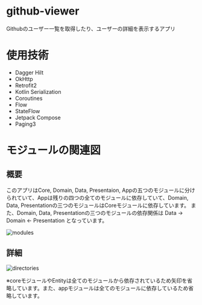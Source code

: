 # github-viewer
Githubのユーザー一覧を取得したり、ユーザーの詳細を表示するアプリ

# 使用技術
- Dagger Hilt
- OkHttp
- Retrofit2
- Kotlin Serialization
- Coroutines
- Flow
- StateFlow
- Jetpack Compose
- Paging3

# モジュールの関連図
## 概要
このアプリはCore, Domain, Data, Presentaion, Appの五つのモジュールに分けられていて、Appは残りの四つの全てのモジュールに依存していて、Domain, Data, Presentationの三つのモジュールはCoreモジュールに依存しています。
また、Domain, Data, Presentationの三つのモジュールの依存関係は
Data -> Domain <- Presentation
となっています。

![modules](https://user-images.githubusercontent.com/88303689/166624713-7adeb862-7b73-4948-b4dd-c03424d1b380.png)

## 詳細
![directories](https://user-images.githubusercontent.com/88303689/166625871-7b482844-44d2-4f29-bf77-37be6e265a0a.png)

※coreモジュールやEntityは全てのモジュールから依存されているため矢印を省略しています。また、appモジュールは全てのモジュールに依存しているため省略しています。